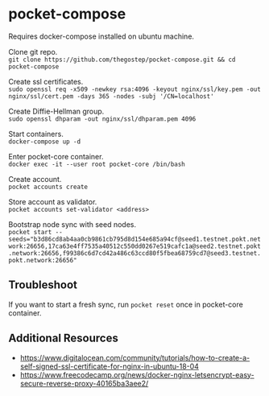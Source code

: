 # pocket-compose

Requires docker-compose installed on ubuntu machine.

Clone git repo.  
`git clone https://github.com/thegostep/pocket-compose.git && cd pocket-compose`  

Create ssl certificates.  
`sudo openssl req -x509 -newkey rsa:4096 -keyout nginx/ssl/key.pem -out nginx/ssl/cert.pem -days 365 -nodes -subj '/CN=localhost'`

Create Diffie-Hellman group.  
`sudo openssl dhparam -out nginx/ssl/dhparam.pem 4096`

Start containers.  
`docker-compose up -d`

Enter pocket-core container.  
`docker exec -it --user root pocket-core /bin/bash`

Create account.  
`pocket accounts create`

Store account as validator.  
`pocket accounts set-validator <address>`

Bootstrap node sync with seed nodes.  
`pocket start --seeds="b3d86cd8ab4aa0cb9861cb795d8d154e685a94cf@seed1.testnet.pokt.network:26656,17ca63e4ff7535a40512c550dd0267e519cafc1a@seed2.testnet.pokt.network:26656,f99386c6d7cd42a486c63ccd80f5fbea68759cd7@seed3.testnet.pokt.network:26656"`

## Troubleshoot

If you want to start a fresh sync, run `pocket reset` once in pocket-core container.

## Additional Resources

- https://www.digitalocean.com/community/tutorials/how-to-create-a-self-signed-ssl-certificate-for-nginx-in-ubuntu-18-04
- https://www.freecodecamp.org/news/docker-nginx-letsencrypt-easy-secure-reverse-proxy-40165ba3aee2/
